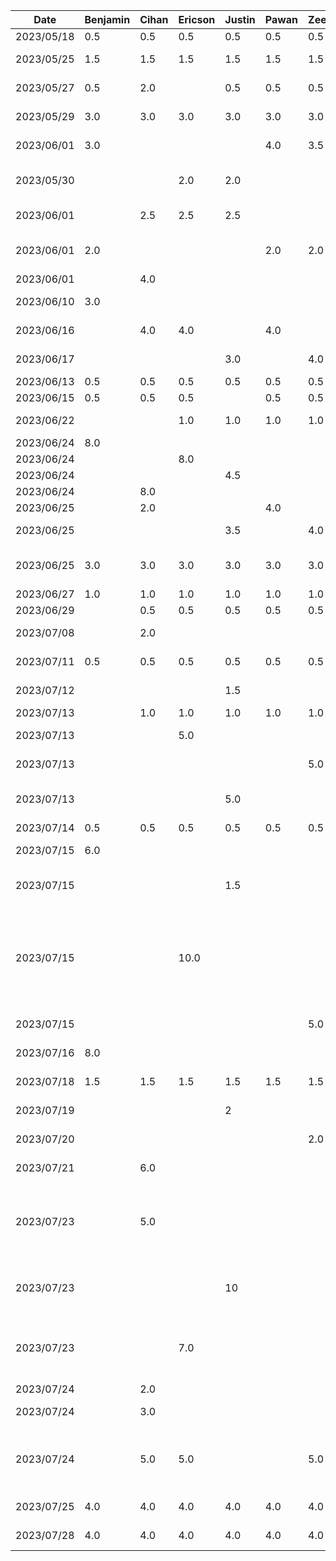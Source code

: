 |   Date   | Benjamin | Cihan | Ericson | Justin | Pawan | Zeen | Task |
|----------|----------|-------|---------|--------|-------|------|------|
|2023/05/18|    0.5   |  0.5  |   0.5   |   0.5  |  0.5  |  0.5 | Idea Brainstorming |
|2023/05/25|    1.5   |  1.5  |   1.5   |   1.5  |  1.5  |  1.5 | Feature-set Brainstorming |
|2023/05/27|    0.5   |  2.0  |         |   0.5  |  0.5  |  0.5 | Proposal Slideshow/Notes |
|2023/05/29|    3.0   |  3.0  |   3.0   |   3.0  |  3.0  |  3.0 | Proposal A1 Brainstorming |
|2023/06/01|    3.0   |       |         |        |  4.0  |  3.5 | Project Proposal Deliverable |
|2023/05/30|          |       |   2.0   |   2.0  |       |      | Write Functional Properties Proposal|
|2023/06/01|          |  2.5  |   2.5   |   2.5  |       |      | Drawing Sequence Diagrams (Bot)|
|2023/06/01|    2.0   |       |         |        |  2.0  |  2.0 | Drawing Sequence Diagrams (Itinerary & Budget)|
|2023/06/01|          |  4.0  |         |        |       |      | Figma Mockups |
|2023/06/10|    3.0   |       |         |        |       |      | Android Studio Learning |
|2023/06/16|          |  4.0  |   4.0   |        |  4.0  |      | Android Studio Learning |
|2023/06/17|          |       |         |   3.0  |       |  4.0 | Android Studio Learning |
|2023/06/13|    0.5   |  0.5  |   0.5   |   0.5  |  0.5  |  0.5 | D2 meeting |
|2023/06/15|    0.5   |  0.5  |   0.5   |        |  0.5  |  0.5 | D2 Deliverable |
|2023/06/22|          |       |   1.0   |   1.0  |  1.0  |  1.0 | Prototype Demo Discussion |
|2023/06/24|    8.0   |       |         |        |       |      | Initial DB Setup |
|2023/06/24|          |       |   8.0   |        |       |      | Google Maps |
|2023/06/24|          |       |         |   4.5  |       |      | Trip/date views |
|2023/06/24|          |  8.0  |         |        |       |      | AI chat fragment |
|2023/06/25|          |  2.0  |         |        |  4.0  |      | Login Screen |
|2023/06/25|          |       |         |   3.5  |       |  4.0 | Itinerary view, trip creation view |
|2023/06/25|    3.0   |  3.0  |   3.0   |   3.0  |  3.0  |  3.0 | Group merge and conflict fix and debug |
|2023/06/27|    1.0   |  1.0  |   1.0   |   1.0  |  1.0  |  1.0 | D3 Meeting |
|2023/06/29|          |  0.5  |   0.5   |   0.5  |  0.5  |  0.5 | D3 Deliverable |
|2023/07/08|          |  2.0  |         |        |       |      | Learning OpenAI api |
|2023/07/11|    0.5   |  0.5  |   0.5   |   0.5  |  0.5  |  0.5 | D4 Deliverable Meeting|
|2023/07/12|          |       |         |   1.5  |       |      | Created Budget classes |
|2023/07/13|          |  1.0  |   1.0   |   1.0  |  1.0  |  1.0 | D4 Work|
|2023/07/13|          |       |   5.0   |        |       |      | initial work with google api |
|2023/07/13|          |       |         |        |       |  5.0 | Drag and Drop in Itinerary |
|2023/07/13|          |       |         |   5.0  |       |      | Implementing budget creation fragment |
|2023/07/14|    0.5   |  0.5  |   0.5   |   0.5  |  0.5  |  0.5 | Features Update|
|2023/07/15|    6.0   |       |         |        |       |      | Log-in + Syncrhonization |
|2023/07/15|          |       |         |   1.5  |       |      | Adding sliders and chart to budget creation fragment |
|2023/07/15|          |       |   10.0  |        |       |      | Server logic for connecting activities on map, query activities & return details/picture, nearby activities of user location |
|2023/07/15|          |       |         |        |       |  5.0 | Swipe to Delete in Itinerary |
|2023/07/16|    8.0   |       |         |        |       |      | Permissions and sharing |
|2023/07/18|    1.5   |  1.5  |   1.5   |   1.5  |  1.5  |  1.5 | D5 Deliverable Meeting |
|2023/07/19|          |       |         |   2    |       |      | Budget summary view |
|2023/07/20|          |       |         |        |       |  2.0 | Add start/end time to activities |
|2023/07/21|          |  6.0  |         |        |       |      | OpenAI implementation |
|2023/07/23|          |  5.0  |         |        |       |      | Chatbot functionality complement and google api connections created |
|2023/07/23|          |       |         |   10   |       |      | Completed create/update/view fragments for expense & budget |
|2023/07/23|          |       |    7.0  |        |       |      | Open Google Maps app, getting distance/time between locations api, and bug fixes|
|2023/07/24|          |  2.0  |         |        |       |      | gradiant buttons 
|2023/07/24|          |  3.0  |         |        |       |      | AI chat screen improvements
|2023/07/24|          |  5.0  |   5.0   |        |       |  5.0 | Refactoring GoogleAPI to another class and connecting API to frontent
|2023/07/25|    4.0   |  4.0  |   4.0   |  4.0   |  4.0  |  4.0 | Bug fixing and testing
|2023/07/28|    4.0   |  4.0  |   4.0   |  4.0   |  4.0  |  4.0 | D6: Project Arch & Design
